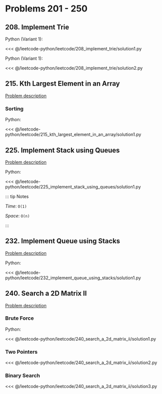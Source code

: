 # Problems 201 - 250

## 208. Implement Trie

Python (Variant 1):

<<< @/leetcode-python/leetcode/208_implement_trie/solution1.py

Python (Variant 1):

<<< @/leetcode-python/leetcode/208_implement_trie/solution2.py

## 215. Kth Largest Element in an Array

[Problem description](https://leetcode.com/problems/kth-largest-element-in-an-array/)

### Sorting

Python:

<<< @/leetcode-python/leetcode/215_kth_largest_element_in_an_array/solution1.py

## 225. Implement Stack using Queues

[Problem description](https://leetcode.com/problems/implement-stack-using-queues/)

Python:

<<< @/leetcode-python/leetcode/225_implement_stack_using_queues/solution1.py

::: tip Notes

_Time_: `O(1)`

_Space_: `O(n)`

:::

## 232. Implement Queue using Stacks

[Problem description](https://leetcode.com/problems/implement-queue-using-stacks/)

Python:

<<< @/leetcode-python/leetcode/232_implement_queue_using_stacks/solution1.py

## 240. Search a 2D Matrix II

[Problem description](https://leetcode.com/problems/search-a-2d-matrix-ii/)

### Brute Force

Python:

<<< @/leetcode-python/leetcode/240_search_a_2d_matrix_ii/solution1.py

### Two Pointers

<<< @/leetcode-python/leetcode/240_search_a_2d_matrix_ii/solution2.py

### Binary Search

<<< @/leetcode-python/leetcode/240_search_a_2d_matrix_ii/solution3.py
